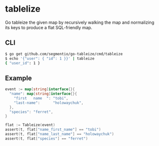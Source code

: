 
# tablelize

 Go tableize the given map by recursively walking the map and normalizing
 its keys to produce a flat SQL-friendly map.

## CLI

  ```bash
  $ go get github.com/segmentio/go-tableize/cmd/tableize
  $ echo '{"user": { "id": 1 }}' | tableize
  { "user_id": 1 }
  ```

## Example

```go
event := map[string]interface{}{
  "name": map[string]interface{}{
    "first   name  ": "tobi",
    "last-name":      "holowaychuk",
  },
  "species": "ferret",
}

flat := Tableize(event)
assert(t, flat["name_first_name"] == "tobi")
assert(t, flat["name_last_name"] == "holowaychuk")
assert(t, flat["species"] == "ferret")
```
